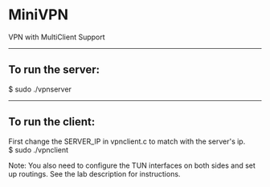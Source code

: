 # MiniVPN
VPN with MultiClient Support

--------------------------
To run the server: 
--------------------------
$ sudo ./vpnserver


--------------------------
To run the client: 
--------------------------

First change the SERVER_IP in vpnclient.c to match with the server's ip.  
$ sudo ./vpnclient

Note: You also need to configure the TUN interfaces on both sides
and set up routings. See the lab description for instructions.
